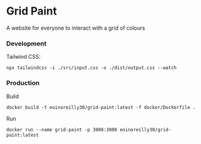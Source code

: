 # Grid Paint
A website for everyone to interact with a grid of colours

### Development
Tailwind CSS:
```
npx tailwindcss -i ./src/input.css -o ./dist/output.css --watch
```
### Production
Build
```
docker build -t eoinoreilly30/grid-paint:latest -f docker/Dockerfile .
```
Run
```
docker run --name grid-paint -p 3000:3000 eoinoreilly30/grid-paint:latest
```

